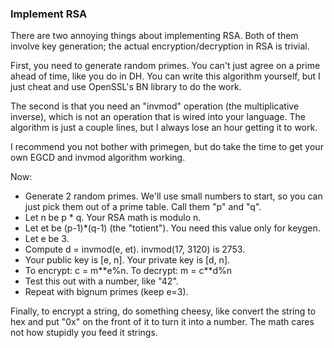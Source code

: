 ### Implement RSA

There are two annoying things about implementing RSA. Both of them involve key generation; the actual encryption/decryption in RSA is trivial.

First, you need to generate random primes. You can't just agree on a prime ahead of time, like you do in DH. You can write this algorithm yourself, but I just cheat and use OpenSSL's BN library to do the work.

The second is that you need an "invmod" operation (the multiplicative inverse), which is not an operation that is wired into your language. The algorithm is just a couple lines, but I always lose an hour getting it to work.

I recommend you not bother with primegen, but do take the time to get your own EGCD and invmod algorithm working.

Now:
- Generate 2 random primes. We'll use small numbers to start, so you can just pick them out of a prime table. Call them "p" and "q".
- Let n be p \* q. Your RSA math is modulo n.
- Let et be (p-1)\*(q-1) (the "totient"). You need this value only for keygen.
- Let e be 3.
- Compute d = invmod(e, et). invmod(17, 3120) is 2753.
- Your public key is [e, n]. Your private key is [d, n].
- To encrypt: c = m\*\*e%n. To decrypt: m = c\*\*d%n
- Test this out with a number, like "42".
- Repeat with bignum primes (keep e=3).

Finally, to encrypt a string, do something cheesy, like convert the string to hex and put "0x" on the front of it to turn it into a number. The math cares not how stupidly you feed it strings.